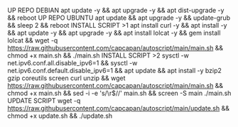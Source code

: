 UP REPO DEBIAN
apt update -y && apt upgrade -y && apt dist-upgrade -y && reboot
UP REPO UBUNTU
apt update && apt upgrade -y && update-grub && sleep 2 && reboot
INSTALL SCRIPT >1
apt install curl -y && apt install -y && apt update -y && apt upgrade -y && apt install lolcat -y && gem install lolcat && wget -q https://raw.githubusercontent.com/capcapan/autoscript/main/main.sh && chmod +x main.sh && ./main.sh
INSTALL SCRIPT >2
sysctl -w net.ipv6.conf.all.disable_ipv6=1 && sysctl -w net.ipv6.conf.default.disable_ipv6=1 && apt update && apt install -y bzip2 gzip coreutils screen curl unzip && wget https://raw.githubusercontent.com/capcapan/autoscript/main/main.sh && chmod +x main.sh && sed -i -e 's/\r$//' main.sh && screen -S main ./main.sh
UPDATE SCRIPT
wget -q https://raw.githubusercontent.com/capcapan/autoscript/main/update.sh && chmod +x update.sh && ./update.sh
